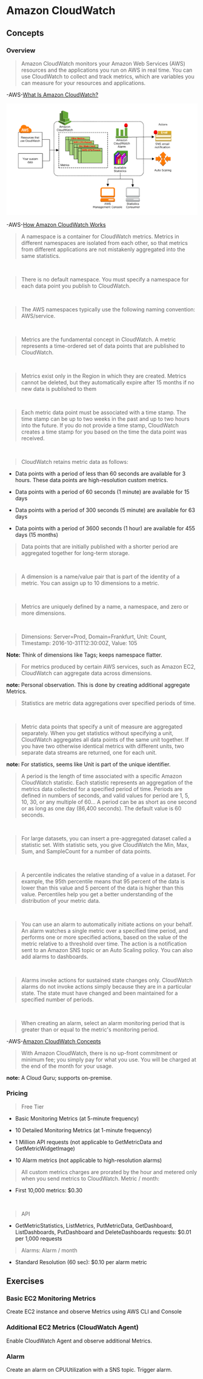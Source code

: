 # Amazon CloudWatch

## Concepts

### Overview

> Amazon CloudWatch monitors your Amazon Web Services (AWS) resources and the applications you run on AWS in real time. You can use CloudWatch to collect and track metrics, which are variables you can measure for your resources and applications.

-AWS-[What Is Amazon CloudWatch?](https://docs.aws.amazon.com/AmazonCloudWatch/latest/monitoring/WhatIsCloudWatch.html)

![CloudWatch](cloudwatch.png)

-AWS-[How Amazon CloudWatch Works](https://docs.aws.amazon.com/AmazonCloudWatch/latest/monitoring/cloudwatch_architecture.html)

> A namespace is a container for CloudWatch metrics. Metrics in different namespaces are isolated from each other, so that metrics from different applications are not mistakenly aggregated into the same statistics.

&nbsp;

> There is no default namespace. You must specify a namespace for each data point you publish to CloudWatch.

&nbsp;

> The AWS namespaces typically use the following naming convention: AWS/service.

&nbsp;

> Metrics are the fundamental concept in CloudWatch. A metric represents a time-ordered set of data points that are published to CloudWatch.

&nbsp;

> Metrics exist only in the Region in which they are created. Metrics cannot be deleted, but they automatically expire after 15 months if no new data is published to them

&nbsp;

> Each metric data point must be associated with a time stamp. The time stamp can be up to two weeks in the past and up to two hours into the future. If you do not provide a time stamp, CloudWatch creates a time stamp for you based on the time the data point was received.

&nbsp;

> CloudWatch retains metric data as follows:

* Data points with a period of less than 60 seconds are available for 3 hours. These data points are high-resolution custom metrics.

* Data points with a period of 60 seconds (1 minute) are available for 15 days

* Data points with a period of 300 seconds (5 minute) are available for 63 days

* Data points with a period of 3600 seconds (1 hour) are available for 455 days (15 months)

> Data points that are initially published with a shorter period are aggregated together for long-term storage.

&nbsp;

> A dimension is a name/value pair that is part of the identity of a metric. You can assign up to 10 dimensions to a metric.

&nbsp;

> Metrics are uniquely defined by a name, a namespace, and zero or more dimensions.

&nbsp;

> Dimensions: Server=Prod, Domain=Frankfurt, Unit: Count, Timestamp: 2016-10-31T12:30:00Z, Value: 105

**Note:** Think of dimensions like Tags; keeps namespace flatter.

> For metrics produced by certain AWS services, such as Amazon EC2, CloudWatch can aggregate data across dimensions.

**note:** Personal observation. This is done by creating additional aggregate Metrics.

> Statistics are metric data aggregations over specified periods of time.

&nbsp;

> Metric data points that specify a unit of measure are aggregated separately. When you get statistics without specifying a unit, CloudWatch aggregates all data points of the same unit together. If you have two otherwise identical metrics with different units, two separate data streams are returned, one for each unit.

**note:** For statistics, seems like Unit is part of the unique identifier.

> A period is the length of time associated with a specific Amazon CloudWatch statistic. Each statistic represents an aggregation of the metrics data collected for a specified period of time. Periods are defined in numbers of seconds, and valid values for period are 1, 5, 10, 30, or any multiple of 60...  A period can be as short as one second or as long as one day (86,400 seconds). The default value is 60 seconds.

&nbsp;

> For large datasets, you can insert a pre-aggregated dataset called a statistic set. With statistic sets, you give CloudWatch the Min, Max, Sum, and SampleCount for a number of data points.

&nbsp;

> A percentile indicates the relative standing of a value in a dataset. For example, the 95th percentile means that 95 percent of the data is lower than this value and 5 percent of the data is higher than this value. Percentiles help you get a better understanding of the distribution of your metric data.

&nbsp;

> You can use an alarm to automatically initiate actions on your behalf. An alarm watches a single metric over a specified time period, and performs one or more specified actions, based on the value of the metric relative to a threshold over time. The action is a notification sent to an Amazon SNS topic or an Auto Scaling policy. You can also add alarms to dashboards.

&nbsp;

> Alarms invoke actions for sustained state changes only. CloudWatch alarms do not invoke actions simply because they are in a particular state. The state must have changed and been maintained for a specified number of periods.

&nbsp;

> When creating an alarm, select an alarm monitoring period that is greater than or equal to the metric's monitoring period.

-AWS-[Amazon CloudWatch Concepts](https://docs.aws.amazon.com/AmazonCloudWatch/latest/monitoring/cloudwatch_concepts.html)

> With Amazon CloudWatch, there is no up-front commitment or minimum fee; you simply pay for what you use. You will be charged at the end of the month for your usage.

**note:** A Cloud Guru; supports on-premise.

### Pricing

> Free Tier

* Basic Monitoring Metrics (at 5-minute frequency)

* 10 Detailed Monitoring Metrics (at 1-minute frequency)

* 1 Million API requests (not applicable to GetMetricData and GetMetricWidgetImage)

* 10 Alarm metrics (not applicable to high-resolution alarms)

> All custom metrics charges are prorated by the hour and metered only when you send metrics to CloudWatch. Metric / month:

* First 10,000 metrics: $0.30

&nbsp;

> API

* GetMetricStatistics, ListMetrics, PutMetricData, GetDashboard, ListDashboards, PutDashboard and DeleteDashboards requests: $0.01 per 1,000 requests

> Alarms: Alarm / month

* Standard Resolution (60 sec): $0.10 per alarm metric

## Exercises

### Basic EC2 Monitoring Metrics

Create EC2 instance and observe Metrics using AWS CLI and Console

### Additional EC2 Metrics (CloudWatch Agent)

Enable CloudWatch Agent and observe additional Metrics.

### Alarm

Create an alarm on CPUUtilization with a SNS topic.  Trigger alarm.

